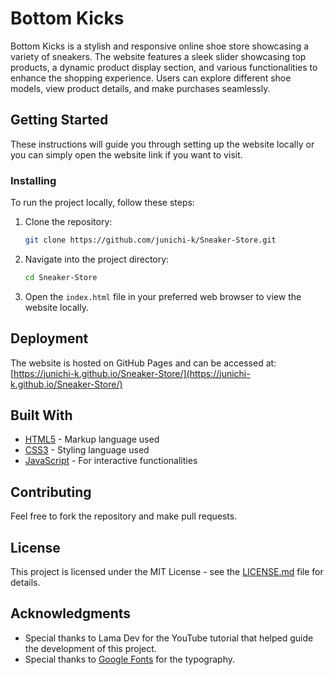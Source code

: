 # Bottom Kicks

Bottom Kicks is a stylish and responsive online shoe store showcasing a variety of sneakers. The website features a sleek slider showcasing top products, a dynamic product display section, and various functionalities to enhance the shopping experience. Users can explore different shoe models, view product details, and make purchases seamlessly.

## Getting Started

These instructions will guide you through setting up the website locally or you can simply open the website link if you want to visit.

### Installing

To run the project locally, follow these steps:

1. Clone the repository:
    ```bash
    git clone https://github.com/junichi-k/Sneaker-Store.git
    ```

2. Navigate into the project directory:
    ```bash
    cd Sneaker-Store
    ```

3. Open the `index.html` file in your preferred web browser to view the website locally.

## Deployment

The website is hosted on GitHub Pages and can be accessed at:
[https://junichi-k.github.io/Sneaker-Store/](https://junichi-k.github.io/Sneaker-Store/)

## Built With

* [HTML5](https://developer.mozilla.org/en-US/docs/Web/HTML) - Markup language used
* [CSS3](https://developer.mozilla.org/en-US/docs/Web/CSS) - Styling language used
* [JavaScript](https://developer.mozilla.org/en-US/docs/Web/JavaScript) - For interactive functionalities

## Contributing

Feel free to fork the repository and make pull requests.

## License

This project is licensed under the MIT License - see the [LICENSE.md](LICENSE.md) file for details.

## Acknowledgments

* Special thanks to Lama Dev for the YouTube tutorial that helped guide the development of this project.
* Special thanks to [Google Fonts](https://fonts.google.com/) for the typography.


